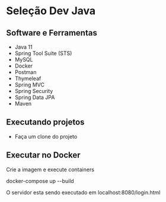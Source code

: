 # Seleção Dev Java
## Software e Ferramentas
* Java 11
* Spring Tool Suite (STS)
* MySQL
* Docker
* Postman
* Thymeleaf
* Spring MVC
* Spring Security
* Spring Data JPA
* Maven
## Executando projetos

* Faça um clone do projeto

## Executar no Docker 

Crie a imagem e execute containers

docker-compose up --build

O servidor esta sendo executado em localhost:8080/login.html
